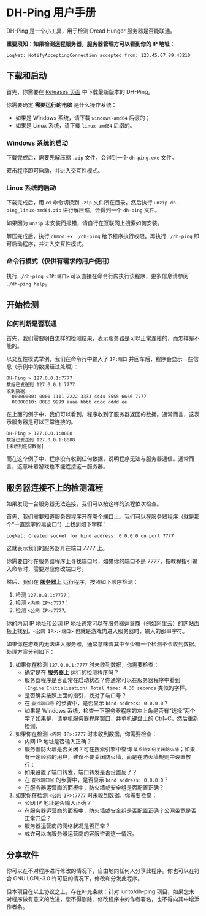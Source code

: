 # DH-Ping 用户手册

DH-Ping 是一个小工具，用于检测 Dread Hunger 服务器是否能联通。

**重要须知：如果检测远程服务器，服务器管理方可以看到你的 IP 地址：**

``` plaintext
LogNet: NotifyAcceptingConnection accepted from: 123.45.67.89:43210
```

## 下载和启动

首先，你需要在 [Releases 页面](https://github.com/Lurito/dh-ping/releases) 中下载最新版本的 DH-Ping。

你需要确定 **需要运行的电脑** 是什么操作系统：
 - 如果是 Windows 系统，请下载 `windows-amd64` 后缀的；
 - 如果是 Linux 系统，请下载 `linux-amd64` 后缀的。

### Windows 系统的启动

下载完成后，需要先解压缩 `.zip` 文件，会得到一个 `dh-ping.exe` 文件。

双击程序即可启动，并进入交互性模式。

### Linux 系统的启动

下载完成后，用 `cd` 命令切换到 `.zip` 文件所在目录。然后执行 `unzip dh-ping_linux-amd64.zip` 进行解压缩，会得到一个 `dh-ping` 文件。

如果因为 `unzip` 未安装而报错，请自行在互联网上搜索如何安装。

解压完成后，执行 `chmod +x ./dh-ping` 给予程序执行权限。再执行 `./dh-ping` 即可启动程序，并进入交互性模式。

### 命令行模式（仅供有需求的用户使用）

执行 `./dh-ping <IP:端口>` 可以直接在命令行内执行该程序，更多信息请参阅 `./dh-ping help`。

## 开始检测

### 如何判断是否联通

首先，我们需要明白怎样的检测结果，表示服务器是可以正常连接的，而怎样是不能的。

以交互性模式举例，我们在命令行中输入了 `IP:端口` 并回车后，程序会显示一些信息（示例中的数据经过处理）：

``` plaintext
DH-Ping > 127.0.0.1:7777
数据已发送到 127.0.0.1:7777
收到数据:
  00000000: 0000 1111 2222 3333 4444 5555 6666 7777 
  00000010: 8888 9999 aaaa bbbb cccc dddd ee
```

在上面的例子中，我们可以看到，程序收到了服务器返回的数据。通常而言，这表示服务器是可以正常连接的。

```plaintext
DH-Ping > 127.0.0.1:8888
数据已发送到 127.0.0.1:8888
[未收到任何数据]
```

而在这个例子中，程序没有收到任何数据，说明程序无法与服务器通信。通常而言，这意味着游戏也不能连接这一服务器。

## 服务器连接不上的检测流程

如果发现一台服务器无法连接，我们可以按这样的流程依次检查。

首先，我们需要知道服务器程序开在哪个端口上。我们可以在服务器程序（就是那个“一直跳字的黑窗口”）上找到如下字样：

``` plaintext
LogNet: Created socket for bind address: 0.0.0.0 on port 7777
```

这就表示我们的服务器开在端口 7777 上。

你需要自行在服务器程序上寻找端口号，如果你的端口不是 7777，按教程指引输入命令时，需要对应修改端口号。

然后，我们在 **<u>服务器上</u>** 运行程序，按照如下顺序检测：
1. 检测 `127.0.0.1:7777`；
2. 检测 `<内网 IP>:7777`；
3. 检测 `<公网 IP>:7777`。

你的内网 IP 地址和公网 IP 地址通常可以在服务器运营商（例如阿里云）的网站面板上找到。`<公网 IP>:<端口>` 也就是游戏内进入服务器时，输入的那串字符。

如果你在游戏内无法进入服务器，通常意味着其中至少有一个检测不会收到数据。处理方案分别如下：
1. 如果你在检测 `127.0.0.1:7777` 时未收到数据，你需要检查：
    - 确定是在 **<u>服务器上</u>** 运行的检测程序吗？
    - 服务器程序是否正常在启动状态？你通常可以在服务器程序中看到 `(Engine Initialization) Total time: 4.36 seconds` 类似的字样。
    - 是否确实按照上面的指引，找对了端口号？
    - 在 `查找端口号` 的步骤中，是否显示 `bind address: 0.0.0.0`？
    - 如果是 Windows 系统，检查一下服务器程序的左上角是否有“选择”两个字？如果是，请单机服务器程序窗口，并单机键盘上的 Ctrl+C，然后重新检测。
2. 如果你在检测 `<内网 IP>:7777` 时未收到数据，你需要检查：
    - 内网 IP 地址是否输入正确？
    - 服务器防火墙是否关闭？可在搜索引擎中查询 `某系统如何关闭防火墙`；如果有一定经验的用户，建议不要关闭防火墙，而是在防火墙规则中设置放行；
    - 如果设置了端口转发，端口转发是否设置反了？
    - 在 `查找端口号` 的步骤中，是否显示 `bind address: 0.0.0.0`？
    - 在服务器运营商的面板中，防火墙或安全组是否配置正确？
3. 如果你在检测 `<公网 IP>:7777` 时未收到数据，你需要检查：
    - 公网 IP 地址是否输入正确？
    - 在服务器运营商的面板中，防火墙或安全组是否配置正确？公网带宽是否正常开启？
    - 服务器运营商的网络状况是否正常？
    - 或许可以向服务器运营商的客服咨询这一情况。

## 分享软件

你可以在不对程序进行修改的情况下，自由地向任何人分享此程序。你也可以在符合 GNU LGPL-3.0 许可证的情况下，修改和分发此程序。

但本项目在以上协议之上，存在补充条款：针对 lurito/dh-ping 项目，如果您未对程序做有意义的改进，您不得删除、修改程序中的作者署名，也不得向其中增添作者名。
